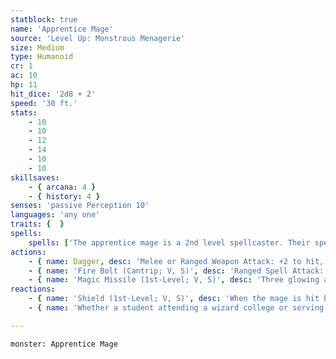 ```yaml
---
statblock: true
name: 'Apprentice Mage'
source: 'Level Up: Monstrous Menagerie'
size: Medium
type: Humanoid
cr: 1
ac: 10
hp: 11
hit_dice: '2d8 + 2'
speed: '30 ft.'
stats:
    - 10
    - 10
    - 12
    - 14
    - 10
    - 10
skillsaves:
    - { arcana: 4 }
    - { history: 4 }
senses: 'passive Perception 10'
languages: 'any one'
traits: {  }
spells:
    spells: ['The apprentice mage is a 2nd level spellcaster. Their spellcasting ability is Intelligence (spell save DC 12, +4 to hit with spell attacks). They have the following wizard spells prepared:', 'Cantrips (at will): fire bolt, light, prestidigitation', '1st-level (3 slots): detect magic, magic missile, shield']
actions:
    - { name: Dagger, desc: 'Melee or Ranged Weapon Attack: +2 to hit, reach 5 ft. or range 20/60 ft., one target. Hit: 2 (1d4) piercing damage.' }
    - { name: 'Fire Bolt (Cantrip; V, S)', desc: 'Ranged Spell Attack: +4 to hit, range 120 ft., one target. Hit: 5 (1d10) fire damage.' }
    - { name: 'Magic Missile (1st-Level; V, S)', desc: 'Three glowing arrows fly from the mage simultaneously, unerringly hitting up to 3 creatures within 120 feet. Each arrow deals 3 (1d4 + 1) force damage.' }
reactions:
    - { name: 'Shield (1st-Level; V, S)', desc: 'When the mage is hit by an attack or targeted by magic missile, they gain a +5 bonus to AC (including against the triggering attack) and immunity to magic missile. These benefits last until the start of their next turn.' }
    - { name: 'Whether a student attending a wizard college or serving a crotchety master, the apprentice mage knows just enough magic to be (slightly) dangerous', desc: 'Apprentice mage statistics can also be used to represent an older hedge wizard of limited accomplishments.' }

---
```

```statblock
monster: Apprentice Mage
```
